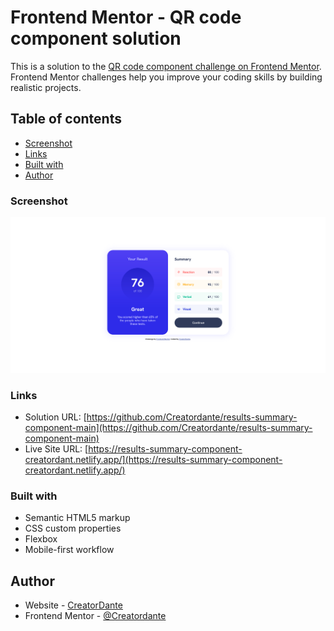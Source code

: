 # Frontend Mentor - QR code component solution

This is a solution to the [QR code component challenge on Frontend Mentor](https://www.frontendmentor.io/challenges/qr-code-component-iux_sIO_H). Frontend Mentor challenges help you improve your coding skills by building realistic projects.

## Table of contents

- [Screenshot](#screenshot)
- [Links](#links)
- [Built with](#built-with)
- [Author](#author)

### Screenshot

![](/assets/images/screenshot.png)

### Links

- Solution URL: [https://github.com/Creatordante/results-summary-component-main](https://github.com/Creatordante/results-summary-component-main)
- Live Site URL: [https://results-summary-component-creatordant.netlify.app/](https://results-summary-component-creatordant.netlify.app/)

### Built with

- Semantic HTML5 markup
- CSS custom properties
- Flexbox
- Mobile-first workflow

## Author

- Website - [CreatorDante](https://github.com/Creatordante)
- Frontend Mentor - [@Creatordante](https://www.frontendmentor.io/profile/Creatordante)
